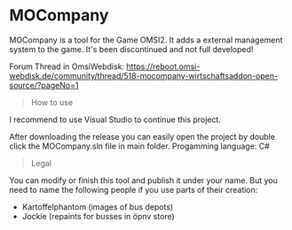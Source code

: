 # MOCompany
MOCompany is a tool for the Game OMSI2. It adds a external management system to the game. It's been discontinued and not full developed!

Forum Thread in OmsiWebdisk: https://reboot.omsi-webdisk.de/community/thread/518-mocompany-wirtschaftsaddon-open-source/?pageNo=1


> How to use

I recommend to use Visual Studio to continue this project.

After downloading the release you can easily open the project by double click the MOCompany.sln file in main folder.
Progamming language: C#


> Legal

You can modify or finish this tool and publish it under your name. 
But you need to name the following people if you use parts of their creation:
- Kartoffelphantom (images of bus depots)
- Jockie (repaints for busses in öpnv store)

